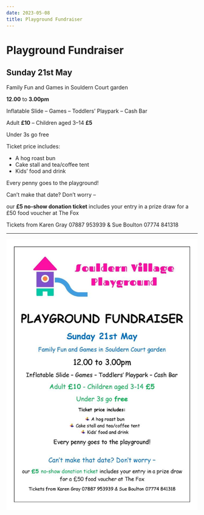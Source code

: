 ```yaml
---
date: 2023-05-08
title: Playground Fundraiser
---
```


# Playground Fundraiser


## Sunday 21st May

Family Fun and Games in Souldern Court garden

**12.00** to **3.00pm**

Inflatable Slide – Games – Toddlers’ Playpark – Cash Bar

Adult **£10** – Children aged 3–14 **£5**

Under 3s go free

Ticket price includes:

 * A hog roast bun 
 * Cake stall and tea/coffee tent
 * Kids’ food and drink
 
Every penny goes to the playground!

Can’t make that date? Don’t worry – 

our **£5 no-show donation ticket** includes your entry in a prize draw for a £50 food voucher at The Fox


Tickets from Karen Gray 07887 953939 & Sue Boulton 07774 841318


-----


![poster](playground-fundraiser-21-may-2023.jpg)
